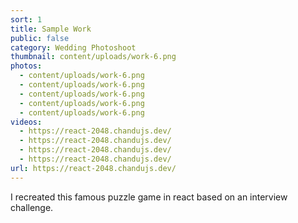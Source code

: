 ```yaml
---
sort: 1
title: Sample Work
public: false
category: Wedding Photoshoot
thumbnail: content/uploads/work-6.png
photos:
  - content/uploads/work-6.png
  - content/uploads/work-6.png
  - content/uploads/work-6.png
  - content/uploads/work-6.png
  - content/uploads/work-6.png
videos:
  - https://react-2048.chandujs.dev/
  - https://react-2048.chandujs.dev/
  - https://react-2048.chandujs.dev/
  - https://react-2048.chandujs.dev/
url: https://react-2048.chandujs.dev/
---
```


I recreated this famous puzzle game in react based on an interview challenge.
